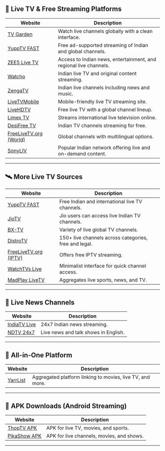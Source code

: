 
## **📡 Live TV & Free Streaming Platforms**

| Website | Description |
|--------|-------------|
| [TV Garden](https://tv.garden/) | Watch live channels globally with a clean interface. |
| [YuppTV FAST](https://www.yupptv.com/fast-tv) | Free ad-supported streaming of Indian and global channels. |
| [ZEE5 Live TV](https://www.zee5.com/live-tv) | Access to Indian news, entertainment, and regional live channels. |
| [Watcho](https://www.watcho.com/) | Indian live TV and original content streaming. |
| [ZengaTV](https://www.zengatv.com/) | Indian live channels including news and music. |
| [LiveTVMobile](https://livetvmobile.org/) | Mobile-friendly live TV streaming site. |
| [LiveHDTV](https://www.livehdtv.com/) | Free live TV with a global channel lineup. |
| [Limex TV](https://limex.tv/) | Streams international live television online. |
| [DesiFree TV](https://www.desifree.tv/) | Indian TV channels streaming for free. |
| [FreeLiveTV.org (World)](https://www.freelivetv.org/watch-world-tv-channels-online-free/) | Global channels with multilingual options. |
| [SonyLIV](https://www.sonyliv.com/) | Popular Indian network offering live and on-demand content. |

---

## **🛰️ More Live TV Sources**

| Website | Description |
|--------|-------------|
| [YuppTV FAST](https://www.yupptv.com/fast-tv) | Free Indian and international live TV channels. |
| [JioTV](https://www.jiotv.com/) | Jio users can access live Indian TV channels. |
| [BX-TV](https://bx-tv.com/) | Variety of live global TV channels. |
| [DistroTV](https://www.distro.tv/live/) | 150+ live channels across categories, free and legal. |
| [FreeLiveTV.org (IPTV)](https://www.freelivetv.org/free-live-iptv/) | Offers free IPTV streaming. |
| [WatchTVs Live](https://watchtvs.live/) | Minimalist interface for quick channel access. |
| [MadPlay LiveTV](https://madplay.site/livetv) | Aggregates live sports, news, and TV. |

---

## **📰 Live News Channels**

| Website | Description |
|--------|-------------|
| [IndiaTV Live](https://www.indiatv.in/livetv) | 24x7 Indian news streaming. |
| [NDTV 24x7](https://www.ndtv.com/livetv-ndtv24x7) | Live news and talk shows in English. |

---

## **🧩 All-in-One Platform**

| Website | Description |
|--------|-------------|
| [YarrList](https://yarrlist.xyz/) | Aggregated platform linking to movies, live TV, and more. |

---

## **📱 APK Downloads (Android Streaming)**

| Website | Description |
|--------|-------------|
| [ThopTV APK](https://thoptv.io/) | APK for live TV, movies, and sports. |
| [PikaShow APK](https://pikashow.su/download-thoptv/) | APK for live channels, movies, and shows. |

---

